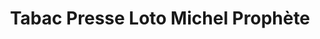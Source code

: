 ---
title: "Tabac Presse Loto Michel Prophète"
url: /beziers/tabac-presse-loto-michel-prophete/
shop: Zeitungen
---